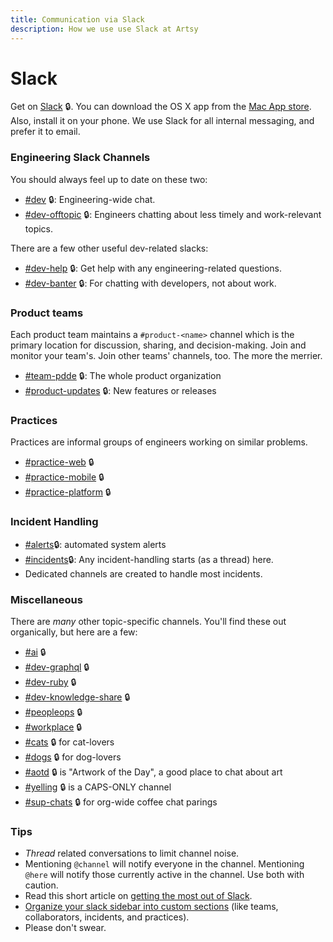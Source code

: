 ```yaml
---
title: Communication via Slack
description: How we use use Slack at Artsy
---
```


# Slack

Get on [Slack](https://artsy.slack.com) 🔒. You can download the OS X app from the
[Mac App store](https://itunes.apple.com/us/app/slack/id803453959?mt=12). Also, install it on your phone. We use
Slack for all internal messaging, and prefer it to email.

### Engineering Slack Channels

You should always feel up to date on these two:

- [#dev](https://artsy.slack.com/messages/dev) 🔒: Engineering-wide chat.
- [#dev-offtopic](https://artsy.slack.com/messages/dev-offtopic) 🔒: Engineers chatting about less timely and
  work-relevant topics.

There are a few other useful dev-related slacks:

- [#dev-help](https://artsy.slack.com/messages/dev-help) 🔒: Get help with any engineering-related questions.
- [#dev-banter](https://artsy.slack.com/messages/dev-banter) 🔒: For chatting with developers, not about work.

### Product teams

Each product team maintains a `#product-<name>` channel which is the primary location for discussion, sharing, and
decision-making. Join and monitor your team's. Join other teams' channels, too. The more the merrier.
- [#team-pdde](https://artsy.slack.com/messages/team-pdde) 🔒: The whole product organization
- [#product-updates](https://artsy.slack.com/messages/product-updates) 🔒: New features or releases

### Practices

Practices are informal groups of engineers working on similar problems.

- [#practice-web](https://artsy.slack.com/messages/practice-web) 🔒
- [#practice-mobile](https://artsy.slack.com/messages/practice-mobile) 🔒
- [#practice-platform](https://artsy.slack.com/messages/practice-platform) 🔒

### Incident Handling

- [#alerts](https://artsy.slack.com/messages/alerts)🔒: automated system alerts
- [#incidents](https://artsy.slack.com/messages/alerts)🔒: Any incident-handling starts (as a thread) here.
- Dedicated channels are created to handle most incidents.

### Miscellaneous

There are _many_ other topic-specific channels. You'll find these out organically, but here are a few:

- [#ai](https://artsy.slack.com/messages/ai) 🔒
- [#dev-graphql](https://artsy.slack.com/messages/dev-graphql) 🔒
- [#dev-ruby](https://artsy.slack.com/messages/dev-ruby) 🔒
- [#dev-knowledge-share](https://artsy.slack.com/messages/dev-knowledge-share) 🔒
- [#peopleops](https://artsy.slack.com/messages/peopleops) 🔒
- [#workplace](https://artsy.slack.com/messages/workplace) 🔒
- [#cats](https://artsy.slack.com/messages/cats) 🔒 for cat-lovers
- [#dogs](https://artsy.slack.com/messages/dogs) 🔒 for dog-lovers
- [#aotd](https://artsy.slack.com/messages/aotd) 🔒 is "Artwork of the Day", a good place to chat about art
- [#yelling](https://artsy.slack.com/messages/yelling) 🔒 is a CAPS-ONLY channel
- [#sup-chats](https://artsy.slack.com/messages/sup-chats) 🔒 for org-wide coffee chat parings

### Tips

- _Thread_ related conversations to limit channel noise.
- Mentioning `@channel` will notify everyone in the channel. Mentioning `@here` will notify those currently active
  in the channel. Use both with caution.
- Read this short article on
  [getting the most out of Slack](https://slackhq.com/11-useful-tips-for-getting-the-most-of-slack).
- [Organize your slack sidebar into custom sections](https://slack.com/help/articles/360043207674-Organize-your-sidebar-with-custom-sections)
  (like teams, collaborators, incidents, and practices).
- Please don't swear.
